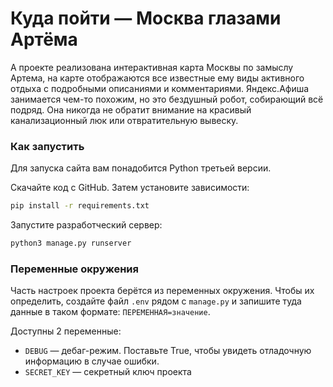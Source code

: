 # Куда пойти — Москва глазами Артёма

А проекте реализована интерактивная карта Москвы по замыслу Артема, на карте отображаются все известные ему виды активного отдыха с подробными описаниями и комментариями. 
Яндекс.Афиша занимается чем-то похожим, но это бездушный робот, собирающий всё подряд. 
Она никогда не обратит внимание на красивый канализационный люк или отвратительную вывеску.

### Как запустить

Для запуска сайта вам понадобится Python третьей версии.

Скачайте код с GitHub. Затем установите зависимости:

```sh
pip install -r requirements.txt
```

Запустите разработческий сервер:

```sh
python3 manage.py runserver
```

### Переменные окружения

Часть настроек проекта берётся из переменных окружения. Чтобы их определить, создайте файл `.env` рядом с `manage.py` и запишите туда данные в таком формате: `ПЕРЕМЕННАЯ=значение`.

Доступны 2 переменные:
- `DEBUG` — дебаг-режим. Поставьте True, чтобы увидеть отладочную информацию в случае ошибки.
- `SECRET_KEY` — секретный ключ проекта

